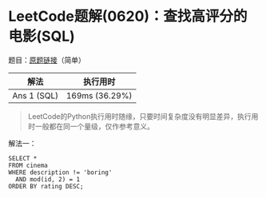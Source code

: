 # LeetCode题解(0620)：查找高评分的电影(SQL)

题目：[原题链接](https://leetcode-cn.com/problems/not-boring-movies/)（简单）

| 解法        | 执行用时       |
| ----------- | -------------- |
| Ans 1 (SQL) | 169ms (36.29%) |

>  LeetCode的Python执行用时随缘，只要时间复杂度没有明显差异，执行用时一般都在同一个量级，仅作参考意义。

解法一：

```mysql
SELECT *
FROM cinema
WHERE description != 'boring'
  AND mod(id, 2) = 1
ORDER BY rating DESC;
```
